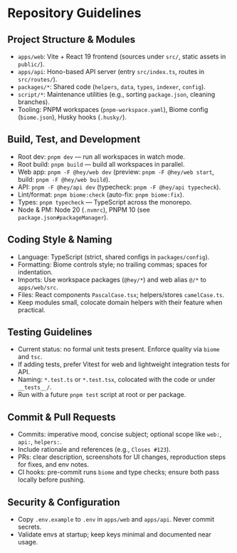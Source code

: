 # Repository Guidelines

## Project Structure & Modules

- `apps/web`: Vite + React 19 frontend (sources under `src/`, static assets in `public/`).
- `apps/api`: Hono-based API server (entry `src/index.ts`, routes in `src/routes/`).
- `packages/*`: Shared code (`helpers`, `data`, `types`, `indexer`, `config`).
- `script/*`: Maintenance utilities (e.g., sorting `package.json`, cleaning branches).
- Tooling: PNPM workspaces (`pnpm-workspace.yaml`), Biome config (`biome.json`), Husky hooks (`.husky/`).

## Build, Test, and Development

- Root dev: `pnpm dev` — run all workspaces in watch mode.
- Root build: `pnpm build` — build all workspaces in parallel.
- Web app: `pnpm -F @hey/web dev` (preview: `pnpm -F @hey/web start`, build: `pnpm -F @hey/web build`).
- API: `pnpm -F @hey/api dev` (typecheck: `pnpm -F @hey/api typecheck`).
- Lint/format: `pnpm biome:check` (auto-fix: `pnpm biome:fix`).
- Types: `pnpm typecheck` — TypeScript across the monorepo.
- Node & PM: Node 20 (`.nvmrc`), PNPM 10 (see `package.json#packageManager`).

## Coding Style & Naming

- Language: TypeScript (strict, shared configs in `packages/config`).
- Formatting: Biome controls style; no trailing commas; spaces for indentation.
- Imports: Use workspace packages (`@hey/*`) and web alias `@/*` to `apps/web/src`.
- Files: React components `PascalCase.tsx`; helpers/stores `camelCase.ts`.
- Keep modules small, colocate domain helpers with their feature when practical.

## Testing Guidelines

- Current status: no formal unit tests present. Enforce quality via `biome` and `tsc`.
- If adding tests, prefer Vitest for web and lightweight integration tests for API.
- Naming: `*.test.ts` or `*.test.tsx`, colocated with the code or under `__tests__/`.
- Run with a future `pnpm test` script at root or per package.

## Commit & Pull Requests

- Commits: imperative mood, concise subject; optional scope like `web:`, `api:`, `helpers:`.
- Include rationale and references (e.g., `Closes #123`).
- PRs: clear description, screenshots for UI changes, reproduction steps for fixes, and env notes.
- CI hooks: pre-commit runs `biome` and type checks; ensure both pass locally before pushing.

## Security & Configuration

- Copy `.env.example` to `.env` in `apps/web` and `apps/api`. Never commit secrets.
- Validate envs at startup; keep keys minimal and documented near usage.
